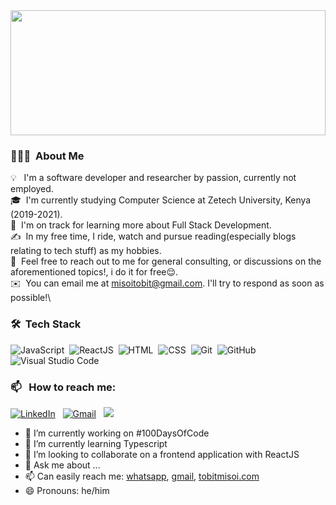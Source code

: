   <img height="200em" width="100%" src="https://github-readme-stats.vercel.app/api?username=TobitMisoi&show_icons=true&theme=radical&hide_border=true&&count_private=true&include_all_commits=true" />

### 👨🏻‍💻 &nbsp;About Me

💡 &nbsp; I'm a software developer and researcher by passion, currently not employed.\
🎓 &nbsp;I'm currently studying Computer Science at Zetech University, Kenya (2019-2021).\
🌱 &nbsp;I'm on track for learning more about Full Stack Development.\
✍️ &nbsp;In my free time, I ride, watch and pursue reading(especially blogs relating to tech stuff) as my hobbies.\
💬 &nbsp;Feel free to reach out to me for general consulting, or discussions on the aforementioned topics!, i do it for free😌.\
✉️ &nbsp;You can email me at misoitobit@gmail.com. I'll try to respond as soon as possible!\

### 🛠 &nbsp;Tech Stack

![JavaScript](https://img.shields.io/badge/-JavaScript-05122A?style=flat&logo=javascript)&nbsp;
![ReactJS](https://img.shields.io/badge/-ReactJS-05122A?style=flat&logo=react)&nbsp;
![HTML](https://img.shields.io/badge/-HTML-05122A?style=flat&logo=HTML5)&nbsp;
![CSS](https://img.shields.io/badge/-CSS-05122A?style=flat&logo=CSS3&logoColor=1572B6)&nbsp;
![Git](https://img.shields.io/badge/-Git-05122A?style=flat&logo=git)&nbsp;
![GitHub](https://img.shields.io/badge/-GitHub-05122A?style=flat&logo=github)&nbsp;
![Visual Studio Code](https://img.shields.io/badge/-Visual%20Studio%20Code-05122A?style=flat&logo=visual-studio-code&logoColor=007ACC)&nbsp;
### 📫 &nbsp; How to reach me:
<a href="https://www.linkedin.com/in/tobit-misoi-54a710195/"><img alt="LinkedIn" src="https://img.shields.io/badge/linkedin%20-%230077B5.svg?&style=flat&logo=linkedin&logoColor=white"/></a> &nbsp;
<a href="mailto:misoitobit@gmail.com"><img alt="Gmail" src="https://img.shields.io/badge/Gmail-D14836?style=flat&logo=gmail&logoColor=white" /></a> &nbsp;
<a href="https://www.instagram.com/tobitmisoi/"><img src="https://img.shields.io/badge/-@tobitmisoi-E4405F?style=flat&logo=Instagram&logoColor=white"/></a> &nbsp;

- 🔭 I’m currently working on #100DaysOfCode
- 🌱 I’m currently learning Typescript
- 👯 I’m looking to collaborate on a frontend application with ReactJS
- 💬 Ask me about ...
- 📫 Can easily reach me: [whatsapp](+254759267967), [gmail](kipkiruitobitmisoi@gmail.com), [tobitmisoi.com](https://tobitmisoi.com)
- 😄 Pronouns: he/him
